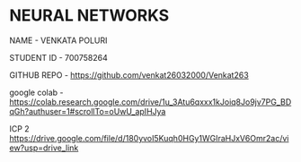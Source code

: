 # NEURAL NETWORKS 

NAME - VENKATA POLURI

STUDENT ID - 700758264

GITHUB REPO - https://github.com/venkat26032000/Venkat263

google colab - https://colab.research.google.com/drive/1u_3Atu6qxxx1kJoiq8Jo9jv7PG_BDqGh?authuser=1#scrollTo=oUwU_apIHJya



ICP 2 https://drive.google.com/file/d/180yvoI5Kuqh0HGy1WGIraHJxV6Omr2ac/view?usp=drive_link
